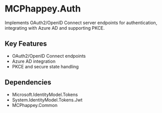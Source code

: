# MCPhappey.Auth

Implements OAuth2/OpenID Connect server endpoints for authentication, integrating with Azure AD and supporting PKCE.

## Key Features
- OAuth2/OpenID Connect endpoints
- Azure AD integration
- PKCE and secure state handling

## Dependencies
- Microsoft.IdentityModel.Tokens
- System.IdentityModel.Tokens.Jwt
- MCPhappey.Common
